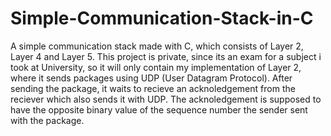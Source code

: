 # Simple-Communication-Stack-in-C
A simple communication stack made with C, which consists of Layer 2, Layer 4 and Layer 5.
This project is private, since its an exam for a subject i took at University, so it will only contain my implementation of Layer 2, where it sends packages using UDP (User Datagram Protocol).
After sending the package, it waits to recieve an acknoledgement from the reciever which also sends it with UDP. The acknoledgement is supposed to have the opposite binary value of the sequence number the sender sent with the package.
